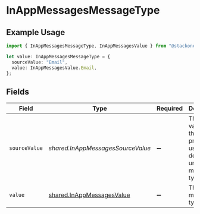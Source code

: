 # InAppMessagesMessageType

## Example Usage

```typescript
import { InAppMessagesMessageType, InAppMessagesValue } from "@stackone/stackone-client-ts/sdk/models/shared";

let value: InAppMessagesMessageType = {
  sourceValue: "Email",
  value: InAppMessagesValue.Email,
};
```

## Fields

| Field                                                                         | Type                                                                          | Required                                                                      | Description                                                                   | Example                                                                       |
| ----------------------------------------------------------------------------- | ----------------------------------------------------------------------------- | ----------------------------------------------------------------------------- | ----------------------------------------------------------------------------- | ----------------------------------------------------------------------------- |
| `sourceValue`                                                                 | *shared.InAppMessagesSourceValue*                                             | :heavy_minus_sign:                                                            | The original value from the provider used to derive the unified message type. | Email                                                                         |
| `value`                                                                       | [shared.InAppMessagesValue](../../../sdk/models/shared/inappmessagesvalue.md) | :heavy_minus_sign:                                                            | The unified message type.                                                     | email                                                                         |